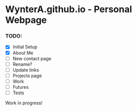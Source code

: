 # WynterA.github.io - Personal Webpage

### TODO:
  - [X] Initial Setup
  - [X] About Me
  - [ ] New contact page
  - [ ] Rename?
  - [ ] Update links
  - [ ] Projects page
  - [ ] Work
  - [ ] Futures
  - [ ] Tests
  
Work in progress!
